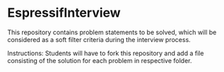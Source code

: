 # EspressifInterview
This repository contains problem statements to be solved, which will be considered as a soft filter criteria during the interview process.

Instructions:
Students will have to fork this repository and add a file consisting of the solution for each problem in respective folder.
